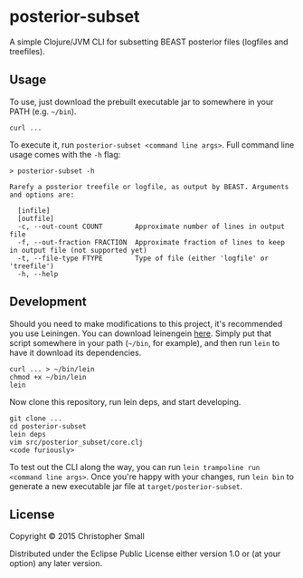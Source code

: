 # posterior-subset

A simple Clojure/JVM CLI for subsetting BEAST posterior files (logfiles and treefiles).

## Usage

To use, just download the prebuilt executable jar to somewhere in your PATH (e.g. `~/bin`).

    curl ...

To execute it, run `posterior-subset <command line args>`.
Full command line usage comes with the `-h` flag:

    > posterior-subset -h

    Rarefy a posterior treefile or logfile, as output by BEAST. Arguments and options are:

      [infile]
      [outfile]
      -c, --out-count COUNT        Approximate number of lines in output file
      -f, --out-fraction FRACTION  Approximate fraction of lines to keep in output file (not supported yet)
      -t, --file-type FTYPE        Type of file (either 'logfile' or 'treefile')
      -h, --help

## Development

Should you need to make modifications to this project, it's recommended you use Leiningen.
You can download leinengein [here](XXX).
Simply put that script somewhere in your path (`~/bin`, for example), and then run `lein` to have it download its dependencies.

    curl ... > ~/bin/lein
    chmod +x ~/bin/lein
    lein

Now clone this repository, run lein deps, and start developing.

    git clone ...
    cd posterior-subset
    lein deps
    vim src/posterior_subset/core.clj
    <code furiously>

To test out the CLI along the way, you can run `lein trampoline run <command line args>`.
Once you're happy with your changes, run `lein bin` to generate a new executable jar file at `target/posterior-subset`.

## License

Copyright © 2015 Christopher Small

Distributed under the Eclipse Public License either version 1.0 or (at
your option) any later version.


